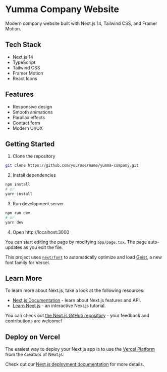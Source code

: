 # Yumma Company Website

Modern company website built with Next.js 14, Tailwind CSS, and Framer Motion.

## Tech Stack

- Next.js 14
- TypeScript 
- Tailwind CSS
- Framer Motion
- React Icons

## Features

- Responsive design
- Smooth animations
- Parallax effects
- Contact form
- Modern UI/UX

## Getting Started

1. Clone the repository
```bash
git clone https://github.com/yourusername/yumma-company.git
```

2. Install dependencies
```bash 
npm install
# or
yarn install
```

3. Run development server
```bash
npm run dev
# or
yarn dev
```

4. Open http://localhost:3000

You can start editing the page by modifying `app/page.tsx`. The page auto-updates as you edit the file.

This project uses [`next/font`](https://nextjs.org/docs/app/building-your-application/optimizing/fonts) to automatically optimize and load [Geist](https://vercel.com/font), a new font family for Vercel.

## Learn More

To learn more about Next.js, take a look at the following resources:

- [Next.js Documentation](https://nextjs.org/docs) - learn about Next.js features and API.
- [Learn Next.js](https://nextjs.org/learn) - an interactive Next.js tutorial.

You can check out [the Next.js GitHub repository](https://github.com/vercel/next.js) - your feedback and contributions are welcome!

## Deploy on Vercel

The easiest way to deploy your Next.js app is to use the [Vercel Platform](https://vercel.com/new?utm_medium=default-template&filter=next.js&utm_source=create-next-app&utm_campaign=create-next-app-readme) from the creators of Next.js.

Check out our [Next.js deployment documentation](https://nextjs.org/docs/app/building-your-application/deploying) for more details.

